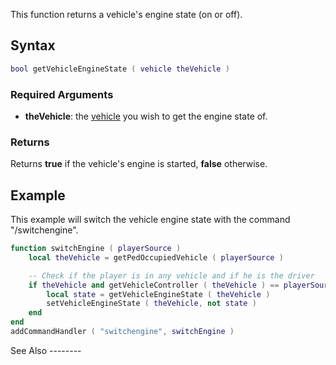 This function returns a vehicle's engine state (on or off).

Syntax
------

``` lua
bool getVehicleEngineState ( vehicle theVehicle )
```

### Required Arguments

-   **theVehicle**: the [vehicle](/docs/vehicle.md "wikilink") you wish to get the engine state of.

### Returns

Returns **true** if the vehicle's engine is started, **false** otherwise.

Example
-------

<section name="Serverside example" class="server" show="true">
This example will switch the vehicle engine state with the command "/switchengine".

``` lua
function switchEngine ( playerSource )
    local theVehicle = getPedOccupiedVehicle ( playerSource )

    -- Check if the player is in any vehicle and if he is the driver
    if theVehicle and getVehicleController ( theVehicle ) == playerSource then
        local state = getVehicleEngineState ( theVehicle )
        setVehicleEngineState ( theVehicle, not state )
    end
end
addCommandHandler ( "switchengine", switchEngine )
```

</section>
See Also
--------

